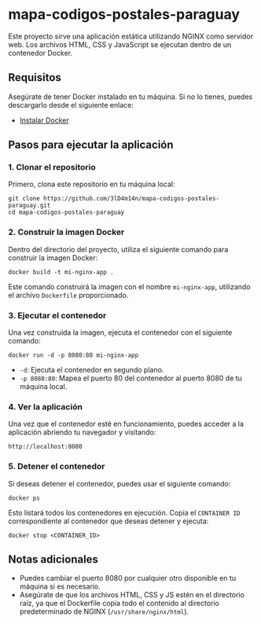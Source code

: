 # mapa-codigos-postales-paraguay

Este proyecto sirve una aplicación estática utilizando NGINX como servidor web. Los archivos HTML, CSS y JavaScript se ejecutan dentro de un contenedor Docker.

## Requisitos

Asegúrate de tener Docker instalado en tu máquina. Si no lo tienes, puedes descargarlo desde el siguiente enlace:

- [Instalar Docker](https://www.docker.com/products/docker-desktop)

## Pasos para ejecutar la aplicación

### 1. Clonar el repositorio

Primero, clona este repositorio en tu máquina local:

```
git clone https://github.com/3lD4m14n/mapa-codigos-postales-paraguay.git
cd mapa-codigos-postales-paraguay
```

### 2. Construir la imagen Docker

Dentro del directorio del proyecto, utiliza el siguiente comando para construir la imagen Docker:

```
docker build -t mi-nginx-app .
```

Este comando construirá la imagen con el nombre `mi-nginx-app`, utilizando el archivo `Dockerfile` proporcionado.

### 3. Ejecutar el contenedor

Una vez construida la imagen, ejecuta el contenedor con el siguiente comando:

```
docker run -d -p 8080:80 mi-nginx-app
```

- `-d`: Ejecuta el contenedor en segundo plano.
- `-p 8080:80`: Mapea el puerto 80 del contenedor al puerto 8080 de tu máquina local.

### 4. Ver la aplicación

Una vez que el contenedor esté en funcionamiento, puedes acceder a la aplicación abriendo tu navegador y visitando:

```
http://localhost:8080
```

### 5. Detener el contenedor

Si deseas detener el contenedor, puedes usar el siguiente comando:

```
docker ps
```

Esto listará todos los contenedores en ejecución. Copia el `CONTAINER ID` correspondiente al contenedor que deseas detener y ejecuta:

```
docker stop <CONTAINER_ID>
```

## Notas adicionales

- Puedes cambiar el puerto 8080 por cualquier otro disponible en tu máquina si es necesario.
- Asegúrate de que los archivos HTML, CSS y JS estén en el directorio raíz, ya que el Dockerfile copia todo el contenido al directorio predeterminado de NGINX (`/usr/share/nginx/html`).
